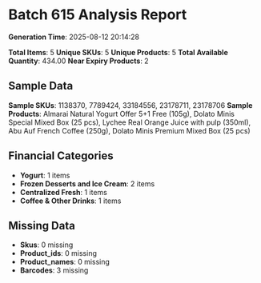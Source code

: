 # Batch 615 Analysis Report

**Generation Time**: 2025-08-12 20:14:28

**Total Items**: 5
**Unique SKUs**: 5
**Unique Products**: 5
**Total Available Quantity**: 434.00
**Near Expiry Products**: 2

## Sample Data
**Sample SKUs**: 1138370, 7789424, 33184556, 23178711, 23178706
**Sample Products**: Almarai Natural Yogurt Offer 5+1 Free (105g), Dolato Minis Special Mixed Box (25 pcs), Lychee Real Orange Juice with pulp (350ml), Abu Auf French Coffee (250g), Dolato Minis Premium Mixed Box (25 pcs)

## Financial Categories
- **Yogurt**: 1 items
- **Frozen Desserts and Ice Cream**: 2 items
- **Centralized Fresh**: 1 items
- **Coffee & Other Drinks**: 1 items

## Missing Data
- **Skus**: 0 missing
- **Product_ids**: 0 missing
- **Product_names**: 0 missing
- **Barcodes**: 3 missing
